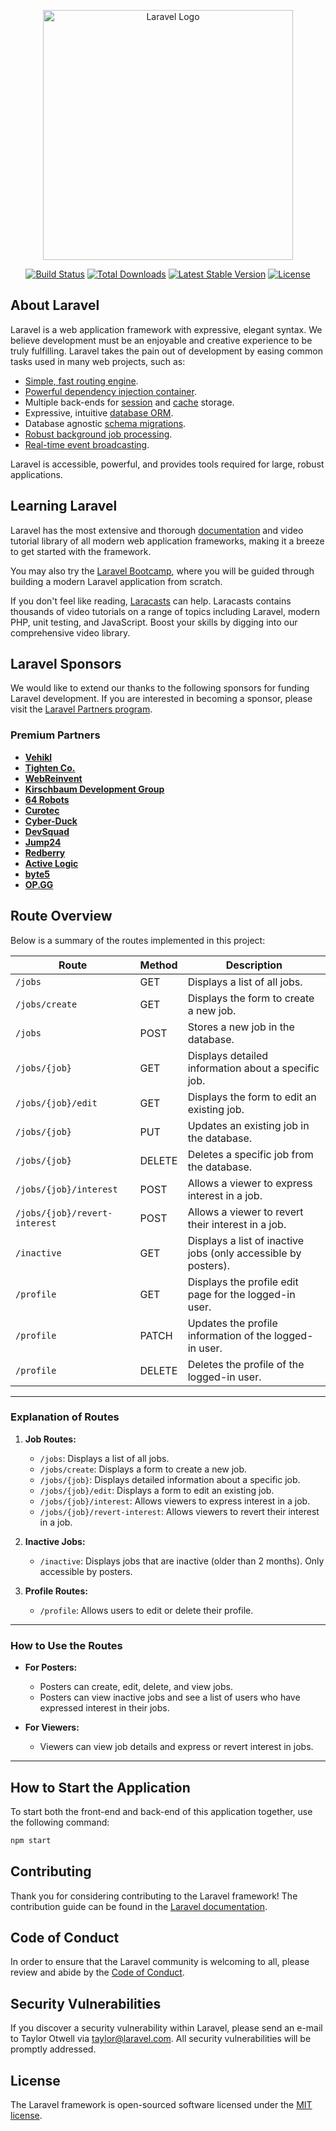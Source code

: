 <p align="center"><a href="https://laravel.com" target="_blank"><img src="https://raw.githubusercontent.com/laravel/art/master/logo-lockup/5%20SVG/2%20CMYK/1%20Full%20Color/laravel-logolockup-cmyk-red.svg" width="400" alt="Laravel Logo"></a></p>

<p align="center">
<a href="https://github.com/laravel/framework/actions"><img src="https://github.com/laravel/framework/workflows/tests/badge.svg" alt="Build Status"></a>
<a href="https://packagist.org/packages/laravel/framework"><img src="https://img.shields.io/packagist/dt/laravel/framework" alt="Total Downloads"></a>
<a href="https://packagist.org/packages/laravel/framework"><img src="https://img.shields.io/packagist/v/laravel/framework" alt="Latest Stable Version"></a>
<a href="https://packagist.org/packages/laravel/framework"><img src="https://img.shields.io/packagist/l/laravel/framework" alt="License"></a>
</p>

## About Laravel

Laravel is a web application framework with expressive, elegant syntax. We believe development must be an enjoyable and creative experience to be truly fulfilling. Laravel takes the pain out of development by easing common tasks used in many web projects, such as:

- [Simple, fast routing engine](https://laravel.com/docs/routing).
- [Powerful dependency injection container](https://laravel.com/docs/container).
- Multiple back-ends for [session](https://laravel.com/docs/session) and [cache](https://laravel.com/docs/cache) storage.
- Expressive, intuitive [database ORM](https://laravel.com/docs/eloquent).
- Database agnostic [schema migrations](https://laravel.com/docs/migrations).
- [Robust background job processing](https://laravel.com/docs/queues).
- [Real-time event broadcasting](https://laravel.com/docs/broadcasting).

Laravel is accessible, powerful, and provides tools required for large, robust applications.

## Learning Laravel

Laravel has the most extensive and thorough [documentation](https://laravel.com/docs) and video tutorial library of all modern web application frameworks, making it a breeze to get started with the framework.

You may also try the [Laravel Bootcamp](https://bootcamp.laravel.com), where you will be guided through building a modern Laravel application from scratch.

If you don't feel like reading, [Laracasts](https://laracasts.com) can help. Laracasts contains thousands of video tutorials on a range of topics including Laravel, modern PHP, unit testing, and JavaScript. Boost your skills by digging into our comprehensive video library.

## Laravel Sponsors

We would like to extend our thanks to the following sponsors for funding Laravel development. If you are interested in becoming a sponsor, please visit the [Laravel Partners program](https://partners.laravel.com).

### Premium Partners

- **[Vehikl](https://vehikl.com/)**
- **[Tighten Co.](https://tighten.co)**
- **[WebReinvent](https://webreinvent.com/)**
- **[Kirschbaum Development Group](https://kirschbaumdevelopment.com)**
- **[64 Robots](https://64robots.com)**
- **[Curotec](https://www.curotec.com/services/technologies/laravel/)**
- **[Cyber-Duck](https://cyber-duck.co.uk)**
- **[DevSquad](https://devsquad.com/hire-laravel-developers)**
- **[Jump24](https://jump24.co.uk)**
- **[Redberry](https://redberry.international/laravel/)**
- **[Active Logic](https://activelogic.com)**
- **[byte5](https://byte5.de)**
- **[OP.GG](https://op.gg)**

## Route Overview

Below is a summary of the routes implemented in this project:

| Route                          | Method | Description                                                                 |
|--------------------------------|--------|-----------------------------------------------------------------------------|
| `/jobs`                        | GET    | Displays a list of all jobs.                                               |
| `/jobs/create`                 | GET    | Displays the form to create a new job.                                     |
| `/jobs`                        | POST   | Stores a new job in the database.                                          |
| `/jobs/{job}`                  | GET    | Displays detailed information about a specific job.                        |
| `/jobs/{job}/edit`             | GET    | Displays the form to edit an existing job.                                 |
| `/jobs/{job}`                  | PUT    | Updates an existing job in the database.                                   |
| `/jobs/{job}`                  | DELETE | Deletes a specific job from the database.                                  |
| `/jobs/{job}/interest`         | POST   | Allows a viewer to express interest in a job.                              |
| `/jobs/{job}/revert-interest`  | POST   | Allows a viewer to revert their interest in a job.                         |
| `/inactive`                    | GET    | Displays a list of inactive jobs (only accessible by posters).             |
| `/profile`                     | GET    | Displays the profile edit page for the logged-in user.                     |
| `/profile`                     | PATCH  | Updates the profile information of the logged-in user.                     |
| `/profile`                     | DELETE | Deletes the profile of the logged-in user.                                 |

---

### Explanation of Routes

1. **Job Routes:**
   - `/jobs`: Displays a list of all jobs.
   - `/jobs/create`: Displays a form to create a new job.
   - `/jobs/{job}`: Displays detailed information about a specific job.
   - `/jobs/{job}/edit`: Displays a form to edit an existing job.
   - `/jobs/{job}/interest`: Allows viewers to express interest in a job.
   - `/jobs/{job}/revert-interest`: Allows viewers to revert their interest in a job.

2. **Inactive Jobs:**
   - `/inactive`: Displays jobs that are inactive (older than 2 months). Only accessible by posters.

3. **Profile Routes:**
   - `/profile`: Allows users to edit or delete their profile.

---

### How to Use the Routes

- **For Posters:**
  - Posters can create, edit, delete, and view jobs.
  - Posters can view inactive jobs and see a list of users who have expressed interest in their jobs.

- **For Viewers:**
  - Viewers can view job details and express or revert interest in jobs.

---

## How to Start the Application

To start both the front-end and back-end of this application together, use the following command:

```bash
npm start
```

## Contributing

Thank you for considering contributing to the Laravel framework! The contribution guide can be found in the [Laravel documentation](https://laravel.com/docs/contributions).

## Code of Conduct

In order to ensure that the Laravel community is welcoming to all, please review and abide by the [Code of Conduct](https://laravel.com/docs/contributions#code-of-conduct).

## Security Vulnerabilities

If you discover a security vulnerability within Laravel, please send an e-mail to Taylor Otwell via [taylor@laravel.com](mailto:taylor@laravel.com). All security vulnerabilities will be promptly addressed.

## License

The Laravel framework is open-sourced software licensed under the [MIT license](https://opensource.org/licenses/MIT).
